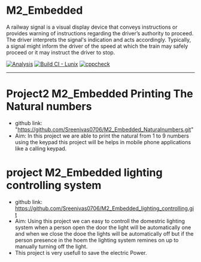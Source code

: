 # M2_Embedded

A railway signal is a visual display device that conveys instructions or provides warning of instructions regarding the driver’s authority to proceed. The driver interprets the signal's indication and acts accordingly. Typically, a signal might inform the driver of the speed at which the train may safely proceed or it may instruct the driver to stop.

[![Analysis](https://github.com/Sreenivas0706/M2_Embeded/actions/workflows/c-cp.yml/badge.svg)](https://github.com/Sreenivas0706/M2_Embeded/actions/workflows/c-cp.yml)
[![Build CI - Lunix](https://github.com/Sreenivas0706/M2_Embeded/actions/workflows/c-c.yml/badge.svg)](https://github.com/Sreenivas0706/M2_Embeded/actions/workflows/c-c.yml)
[![cppcheck](https://github.com/Sreenivas0706/M2_Embeded/actions/workflows/c-cpp.yml/badge.svg)](https://github.com/Sreenivas0706/M2_Embeded/actions/workflows/c-cpp.yml)
___________________________________________________________________________________________
# Project2 M2_Embedded Printing The Natural numbers
* github link: "https://github.com/Sreenivas0706/M2_Embedded_Naturalnumbers.git"
* Aim: In this project we are able to print the natural from 1 to 9 numbers using the keypad this project will be helps in mobile phone applications like a calling keypad.


# project M2_Embedded lighting controlling system
* github link: https://github.com/Sreenivas0706/M2_Embedded_lighting_controlling.git
* Aim: Using this project we can easy to controll the domestric lighting system when a person open the door the light will be automatically one and when we close the dooe the lights will be automatically off but if the person presence in the hoem the lighting system remines on up to manually turning off the light.
* This project is very usefull to save the electric Power.
